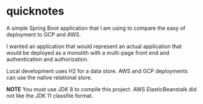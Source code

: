 # quicknotes

A simple Spring Boot application that I am using to compare the easy of deployment to GCP and AWS.

I wanted an application that would represent an actual application 
that would be deployed as a monolith with a multi-page front end and
authentication and authorization.

Local development uses H2 for a data store. AWS and GCP deployments
can use the native relational store.

__NOTE__ You must use JDK 8 to compile this project. AWS ElasticBeanstalk 
did not like the JDK 11 classfile format.